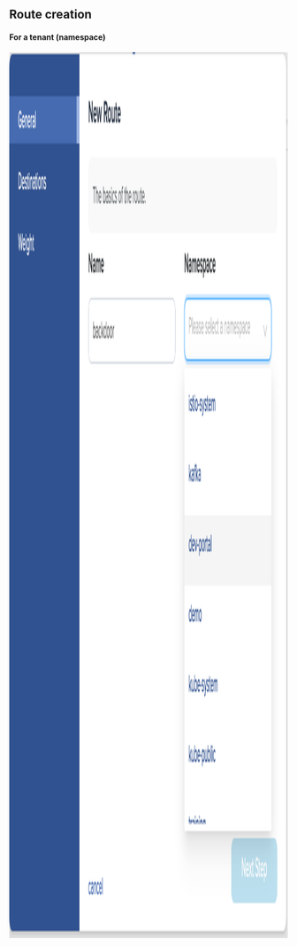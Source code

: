 ## Route creation
#### For a tenant (namespace)
<img src="lib/images/route-tenant.png" style="height:40vh"/>